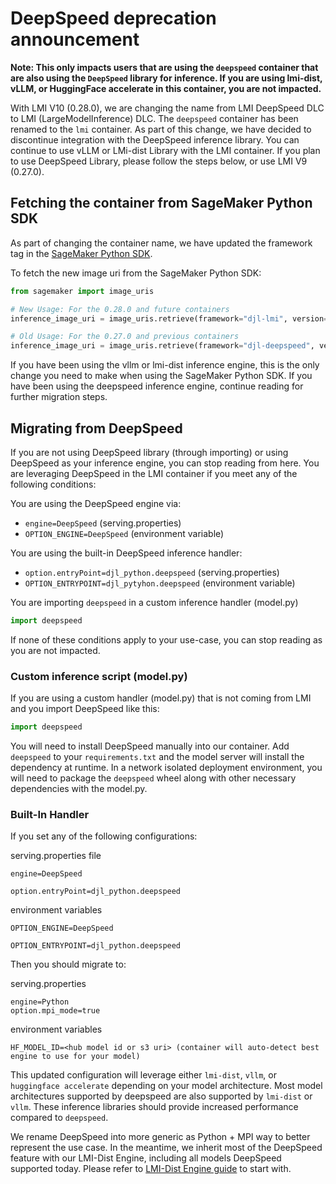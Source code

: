# DeepSpeed deprecation announcement

**Note: This only impacts users that are using the `deepspeed` container that are also using the `DeepSpeed` library for inference.
If you are using lmi-dist, vLLM, or HuggingFace accelerate in this container, you are not impacted.**

With LMI V10 (0.28.0), we are changing the name from LMI DeepSpeed DLC to LMI (LargeModelInference) DLC. 
The `deepspeed` container has been renamed to the `lmi` container.
As part of this change, we have decided to discontinue integration with the DeepSpeed inference library. 
You can continue to use vLLM or LMi-dist Library with the LMI container. If you plan to use DeepSpeed Library, please follow the steps below, or use LMI V9 (0.27.0).

## Fetching the container from SageMaker Python SDK

As part of changing the container name, we have updated the framework tag in the [SageMaker Python SDK](https://github.com/aws/sagemaker-python-sdk).

To fetch the new image uri from the SageMaker Python SDK:

```python
from sagemaker import image_uris

# New Usage: For the 0.28.0 and future containers
inference_image_uri = image_uris.retrieve(framework="djl-lmi", version="0.28.0", region=region)

# Old Usage: For the 0.27.0 and previous containers
inference_image_uri = image_uris.retrieve(framework="djl-deepspeed", version="0.27.0", region=region)
```

If you have been using the vllm or lmi-dist inference engine, this is the only change you need to make when using the SageMaker Python SDK.
If you have been using the deepspeed inference engine, continue reading for further migration steps. 

## Migrating from DeepSpeed

If you are not using DeepSpeed library (through importing) or using DeepSpeed as your inference engine, you can stop reading from here.
You are leveraging DeepSpeed in the LMI container if you meet any of the following conditions:

You are using the DeepSpeed engine via:

* `engine=DeepSpeed` (serving.properties)
* `OPTION_ENGINE=DeepSpeed` (environment variable)

You are using the built-in DeepSpeed inference handler:

* `option.entryPoint=djl_python.deepspeed` (serving.properties)
* `OPTION_ENTRYPOINT=djl_pytyhon.deepspeed` (environment variable)

You are importing `deepspeed` in a custom inference handler (model.py)

```python
import deepspeed
```

If none of these conditions apply to your use-case, you can stop reading as you are not impacted.

### Custom inference script (model.py)

If you are using a custom handler (model.py) that is not coming from LMI and you import DeepSpeed like this:

```python
import deepspeed
```

You will need to install DeepSpeed manually into our container. Add `deepspeed` to your `requirements.txt` and the model server will install the dependency at runtime. 
In a network isolated deployment environment, you will need to package the `deepspeed` wheel along with other necessary dependencies with the model.py.

### Built-In Handler 

If you set any of the following configurations:

serving.properties file

```
engine=DeepSpeed
```

```
option.entryPoint=djl_python.deepspeed
```

environment variables

``` 
OPTION_ENGINE=DeepSpeed
```

```
OPTION_ENTRYPOINT=djl_python.deepspeed
```

Then you should migrate to:

serving.properties

```
engine=Python
option.mpi_mode=true
```

environment variables

```
HF_MODEL_ID=<hub model id or s3 uri> (container will auto-detect best engine to use for your model)
```



This updated configuration will leverage either `lmi-dist`, `vllm`, or `huggingface accelerate` depending on your model architecture. 
Most model architectures supported by deepspeed are also supported by `lmi-dist` or `vllm`. These inference libraries should provide increased performance compared to `deepspeed`.

We rename DeepSpeed into more generic as Python + MPI way to better represent the use case. 
In the meantime, we inherit most of the DeepSpeed feature with our LMI-Dist Engine, including all models DeepSpeed supported today. Please refer to [LMI-Dist Engine guide](../user_guides/lmi-dist_user_guide.md) to start with.
